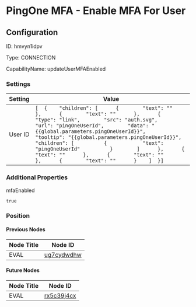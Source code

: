 # PingOne MFA - Enable MFA For User
## Configuration
ID:  hmvyn1idpv

Type: CONNECTION 

CapabilityName: updateUserMFAEnabled

### Settings
| Setting | Value  |
| :------------------------ | ---------------------------------------- |
| User ID |```[  {    "children": [      {        "text": ""      },      {        "text": ""      },      {        "type": "link",        "src": "auth.svg",        "url": "pingOneUserId",        "data": "{{global.parameters.pingOneUserId}}",        "tooltip": "{{global.parameters.pingOneUserId}}",        "children": [          {            "text": "pingOneUserId"          }        ]      },      {        "text": ""      },      {        "text": ""      },      {        "text": ""      }    ]  }] ```|





### Additional Properties
mfaEnabled
```bool 
true
```





### Position

#### Previous Nodes
| Node Title | Node ID |
| :------------- | ------------ |
| EVAL | [ug7cydwdhw](./ug7cydwdhw.md) | 
 
 #### Future Nodes
| Node Title | Node ID |
| :------------- | ------------ |
| EVAL |[rx5c39j4cx](./rx5c39j4cx.md) | 